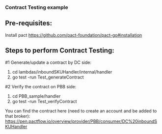### Contract Testing example

## Pre-requisites:

Install pact https://github.com/pact-foundation/pact-go#installation

## Steps to perform Contract Testing:

#1 Generate/update a contract by DC side:
1. cd lambdas/inboundSKUHandler/internal/handler
2. go test -run Test_generateContract

#2 Verify the contract on PBB side:
1. cd PBB_sample/handler
2. go test -run Test_verifyContract

You can find the contract here (need to create an account and be added to that broker):
https://pen.pactflow.io/overview/provider/PBB/consumer/DC%20inboundSKUHandler
